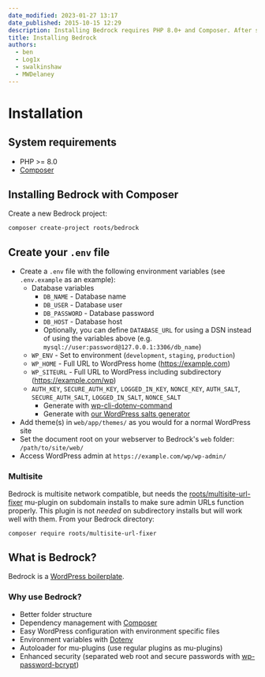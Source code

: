 ```yaml
---
date_modified: 2023-01-27 13:17
date_published: 2015-10-15 12:29
description: Installing Bedrock requires PHP 8.0+ and Composer. After setting environment variables and the document root you can access your WordPress installation.
title: Installing Bedrock
authors:
  - ben
  - Log1x
  - swalkinshaw
  - MWDelaney
---
```


# Installation

## System requirements

- PHP >= 8.0
- [Composer](https://getcomposer.org/doc/00-intro.md#installation-linux-unix-macos)

## Installing Bedrock with Composer

Create a new Bedrock project:

```shell
composer create-project roots/bedrock
```

## Create your `.env` file

- Create a `.env` file with the following environment variables (see `.env.example` as an example):
  - Database variables
    - `DB_NAME` - Database name
    - `DB_USER` - Database user
    - `DB_PASSWORD` - Database password
    - `DB_HOST` - Database host
    - Optionally, you can define `DATABASE_URL` for using a DSN instead of using the variables above (e.g. `mysql://user:password@127.0.0.1:3306/db_name`)
  - `WP_ENV` - Set to environment (`development`, `staging`, `production`)
  - `WP_HOME` - Full URL to WordPress home (https://example.com)
  - `WP_SITEURL` - Full URL to WordPress including subdirectory (https://example.com/wp)
  - `AUTH_KEY`, `SECURE_AUTH_KEY`, `LOGGED_IN_KEY`, `NONCE_KEY`, `AUTH_SALT`, `SECURE_AUTH_SALT`, `LOGGED_IN_SALT`, `NONCE_SALT`
    - Generate with [wp-cli-dotenv-command](https://github.com/aaemnnosttv/wp-cli-dotenv-command)
    - Generate with [our WordPress salts generator](https://roots.io/salts.html)
- Add theme(s) in `web/app/themes/` as you would for a normal WordPress site
- Set the document root on your webserver to Bedrock's `web` folder: `/path/to/site/web/`
- Access WordPress admin at `https://example.com/wp/wp-admin/`

### Multisite

Bedrock is multisite network compatible, but needs the [roots/multisite-url-fixer](https://github.com/roots/multisite-url-fixer) mu-plugin on subdomain installs to make sure admin URLs function properly. This plugin is not _needed_ on subdirectory installs but will work well with them. From your Bedrock directory:

```shell
composer require roots/multisite-url-fixer
```

## What is Bedrock?

Bedrock is a [WordPress boilerplate](https://roots.io/bedrock/).

### Why use Bedrock?

- Better folder structure
- Dependency management with [Composer](https://getcomposer.org)
- Easy WordPress configuration with environment specific files
- Environment variables with [Dotenv](https://github.com/vlucas/phpdotenv)
- Autoloader for mu-plugins (use regular plugins as mu-plugins)
- Enhanced security (separated web root and secure passwords with [wp-password-bcrypt](https://github.com/roots/wp-password-bcrypt))
